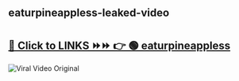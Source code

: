 
 ## eaturpineappless-leaked-video 

# <h2><a href="https://clipsfans.com/eaturpineappless&ref=git">🔗 Click to LINKS ⏩⏩ 👉 🟢 eaturpineappless </a></h2>

<a href="https://clipsfans.com/eaturpineappless&ref=git" rel="nofollow" data-target="animated-image.originalLink"><img src="https://i.ibb.co.com/xMMVF88/686577567.gif" alt="Viral Video Original" style="max-width: 100%; display: inline-block;" data-target="animated-image.originalImage"></a>
